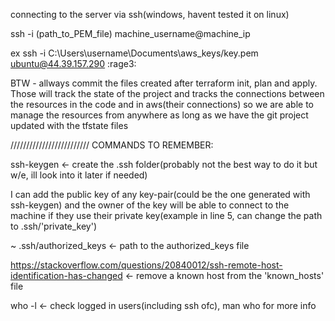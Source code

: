 connecting to the server via ssh(windows, havent tested it on linux)

ssh -i (path_to_PEM_file) machine_username@machine_ip

ex ssh -i C:\Users\username\Documents\aws_keys/key.pem ubuntu@44.39.157.290 :rage3:                                     

BTW - allways commit the files created after terraform init, plan and apply. Those will track the state of the project and tracks the connections between the resources in the code and in aws(their connections) so we are able to manage the resources from anywhere as long as we have the git project updated with the tfstate files

/////////////////////////   COMMANDS TO REMEMBER:

ssh-keygen <- create the .ssh folder(probably not the best way to do it but w/e, ill look into it later if needed)

I can add the public key of any key-pair(could be the one generated with ssh-keygen) and the owner of the key will be able to connect to the machine if they use their private key(example in line 5, can change the path to .ssh/'private_key')

   ~ .ssh/authorized_keys <- path to the authorized_keys file
    
https://stackoverflow.com/questions/20840012/ssh-remote-host-identification-has-changed <- remove a known host from the 'known_hosts' file 

who -l <- check logged in users(including ssh ofc), man who for more info
